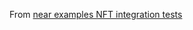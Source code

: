 From [near examples NFT integration tests](https://github.com/near-examples/NFT/tree/master/integration-tests/rs)